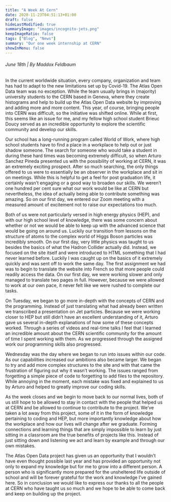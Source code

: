 ```yaml
---
title: "A Week At Cern"
date: 2020-11-23T04:51:13+01:00
draft: false
hideLastModified: true
summaryImage: "images/incognito-jets.png"
keepImageRatio: false
tags: ["Blog", "News"]
summary: "Our one week internship at CERN"
showInMenu: false
---
```


###### June 18th | By Maddox Feldbaum

In the current worldwide situation, every company, organization and team has had to adapt to the new limitations set up by Covid-19. The Atlas Open Data team was no exception. While the team usually brings in (majority) university students to the CERN based in Geneva, where they create histograms and help to build up the Atlas Open Data website by improving and adding more and more content. This year, of course, bringing people into CERN was difficult, so the initiative was shifted online. While at first, this seems like an issue for me, and my fellow high school student Brieuc Doucy served as an incredible opportunity to explore the scientific community and develop our skills.

Our school has a long-running program called World of Work, where high school students have to find a place in a workplace to help out or just shadow someone. The search for someone who would take a student in during these hard times was becoming extremely difficult, so when Arturo Sanchez Pineda presented us with the possibility of working at CERN, it was an extremely exciting prospect. After so much searching, the only things offered to us were to essentially be an observer in the workplace and sit in on meetings. While this is helpful to get a feel for post graduation life, it certainly wasn’t engaging or a good way to broaden our skills. We weren’t one hundred per cent sure what our work would be like at CERN but nevertheless, the idea of actually being able to contribute something was amazing. So on our first day, we entered our Zoom meeting with a measured amount of excitement not to raise our expectations too much. 

Both of us were not particularly versed in high energy physics (HEP), and with our high school level of knowledge, there was some concern about whether or not we would be able to keep up with the advanced science that would be going on around us. Luckily our transition from lessons on the structure of atoms to the complex world of Higgs Boson particles was incredibly smooth. On our first day, very little physics was taught to us besides the basics of what the Hadron  Collider actually did. Instead, we focused on the site itself and were introduced to HTML something that I had never learned before. Luckily I was caught up on the basics of it extremely quickly and was sent off to work the same day. The first assignment we had was to begin to translate the website into French so that more people could readily access the data. On our first day, we were working slower and only managed to translate two pages in full. However, because we were allowed to work at our own pace, it never felt like we were rushed to complete our tasks.

On Tuesday, we began to go more in-depth with the concepts of CERN and the programming. Instead of just translating what had already been written we transcribed a presentation on Jet particles. Because we were working closer to HEP but still didn’t have an excellent understanding of it, Arturo gave us several in-depth explanations of how some of these concepts worked. Through a series of videos and real-time talks I feel that I learned an incredible amount about the CERN scientific community for the amount of time I spent working with them. As we progressed through the assigned work our programming skills also progressed.

Wednesday was the day where we began to run into issues within our code. As our capabilities increased our ambitions also became larger. We began to try and add more complex structures to the site and with that came the frustration of figuring out why it wasn’t working. The issues ranged from forgetting a simple piece of code to forgetting to add files to the repository. While annoying in the moment, each mistake was fixed and explained to us by Arturo and helped to greatly improve our coding skills. 

As the week closes and we begin to move back to our normal lives, both of us still hope to be allowed to stay in contact with the people that helped us at CERN and be allowed to continue to contribute to the project. We’ve taken a lot away from this project, some of it in the form of knowledge pertaining to coding and HEP, but more importantly knowledge about how the workplace and how our lives will change after we graduate. Forming connections and learning things that are simply impossible to learn by just sitting in a classroom are the true benefits of projects like this. Instead of just sitting down and listening we act and learn by example and through our own mistakes. 

The Atlas Open Data project has given us an opportunity that I wouldn’t have even thought possible last year and has provided an opportunity not only to expand my knowledge but for me to grow into a different person. A person who is significantly more prepared for the unsheltered life outside of school and will be forever grateful for the work and knowledge I’ve gained here. So in conclusion we would like to express our thanks to all the people at CERN who have taught us so much and we hope to be able to come back and keep on building up the project.


